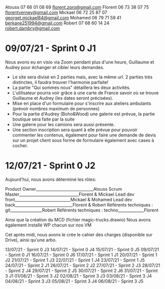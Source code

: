 Atouss  07 66 01 08 69  florent.zoro@gmail.com
Florent 06 73 38 07 75  florentverney@gmail.com
Mickael 06 72 25 87 07  georget.mickael84@gmail.com
Mohamed 06 79 71 59 41  berkane251994@gmail.com
Robert  07 68 60 14 24  robert.dambry@gmail.com

# 09/07/21 - Sprint 0 J1
Nous avons eu en visio via Zoom pendant plus d'une heure, Guillaume et Audrey pour échanger et cibler leurs demandes.
- Le site sera divisé en 2 parties mais, avec la même url. 2 parties très distinctes, il faudra trouver l'harmonie parfaite!
- La partie "Qui sommes nous" détaillera les deux activités.
- L'utilisateur pourra voir grâce à une carte de France savoir où se trouve Guillaume et Audrey (les dates seront précisées).
- Mise en place d'un formulaire pour s'inscrire aux ateliers ambulants (prévoir nombres maximum de personnes)
- Pour la partie d'Audrey (Boho&Wood) une galerie est prévue, la partie boutique sera faite par la suite
- Une galerie pour les camions sera aussi présente.
- Une section inscription sera quant à elle prévue pour pouvoir commenter les contenus, également pour faire une demande de devis sur un projet client sous forme de formulaire également avec cases à cocher.

# 12/07/21 - Sprint 0 J2
Aujourd'hui, nous avons déterminé les rôles:

Product Owner_____________________________Atouss
Scrum Master______________________________Florent & Mickael
Lead dev front____________________________Mickael & Mohamed 
Lead dev back_____________________________Florent & Robert
Référents techniques : git________________Robert
Référents techniques : techno_____________Florent

Ainsi que la création du MCD (fichier magic-trucks.drawio)
Nous avons également installé WP chacun sur nos VM

Cet après midi, nous avons le crée le cahier des charges (disponible sur Drive), 
ainsi qu'une arbo.





13/07/21 - Sprint 0 J3
14/07/21 - Sprint 0 J4
15/07/21 - Sprint 0 J5
09/07/21 - Sprint 0 J1
16/07/21 - Sprint 0 J6
17/07/21 - Sprint 1 J1
20/07/21 - Sprint 1 J2
21/07/21 - Sprint 1 J3
22/07/21 - Sprint 1 J4
23/07/21 - Sprint 1 J5
24/07/21 - Sprint 2 J1
26/07/21 - Sprint 2 J2
27/07/21 - Sprint 2 J3
28/07/21 - Sprint 2 J4
29/07/21 - Sprint 2 J5
30/07/21 - Sprint 2 J6
31/07/21 - Sprint 3 J1
01/08/21 - Sprint 3 J2
02/08/21 - Sprint 3 J3
03/08/21 - Sprint 3 J4
04/08/21 - Sprint 3 J3
05/08/21 - Sprint 3 J4
06/08/21 - Sprint 3 J5

